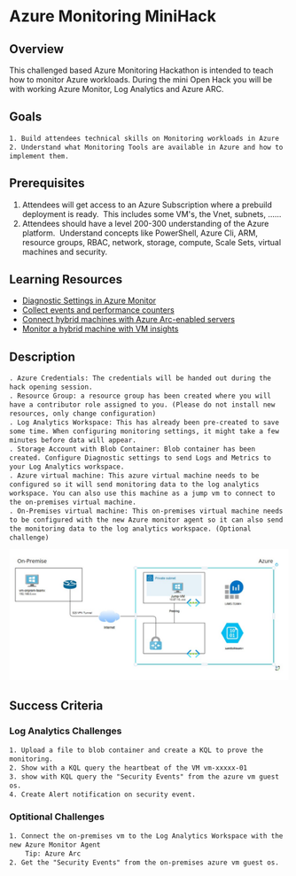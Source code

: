 # Azure Monitoring MiniHack

## Overview

This challenged based Azure Monitoring Hackathon is intended to teach how to monitor Azure workloads.
During the mini Open Hack you will be with working Azure Monitor, Log Analytics and Azure ARC.

## Goals

    1. Build attendees technical skills on Monitoring workloads in Azure
    2. Understand what Monitoring Tools are available in Azure and how to implement them.  

## Prerequisites

1. Attendees will get access to an Azure Subscription where a prebuild deployment is ready.  This includes some VM's, the Vnet, subnets, ......
2. Attendees should have a level 200-300 understanding of the Azure platform.  Understand concepts like PowerShell, Azure Cli, ARM, resource groups, RBAC, network, storage, compute, Scale Sets, virtual machines and security.

## Learning Resources    

- [Diagnostic Settings in Azure Monitor](https://learn.microsoft.com/en-us/azure/azure-monitor/essentials/diagnostic-settings?tabs=portal)
- [Collect events and performance counters](https://learn.microsoft.com/th-th/azure/azure-monitor/agents/data-collection-rule-azure-monitor-agent?tabs=portal)
- [Connect hybrid machines with Azure Arc-enabled servers](https://learn.microsoft.com/en-us/azure/azure-arc/servers/learn/quick-enable-hybrid-vm)
- [Monitor a hybrid machine with VM insights](https://learn.microsoft.com/en-us/azure/azure-arc/servers/learn/tutorial-enable-vm-insights)


## Description

    . Azure Credentials: The credentials will be handed out during the hack opening session.
    . Resource Group: a resource group has been created where you will have a contributor role assigned to you. (Please do not install new resources, only change configuration)
    . Log Analytics Workspace: This has already been pre-created to save some time. When configuring monitoring settings, it might take a few minutes before data will appear.
    . Storage Account with Blob Container: Blob container has been created. Configure Diagnostic settings to send Logs and Metrics to your Log Analytics workspace.
    . Azure virtual machine: This azure virtual machine needs to be configured so it will send monitoring data to the log analytics workspace. You can also use this machine as a jump vm to connect to the on-premises virtual machine.
    . On-Premises virtual machine: This on-premises virtual machine needs to be configured with the new Azure monitor agent so it can also send the monitoring data to the log analytics workspace. (Optional challenge)

![architecture](./images/diagramoh2.jpg)

## Success Criteria

### Log Analytics Challenges

    1. Upload a file to blob container and create a KQL to prove the monitoring.
    2. Show with a KQL query the heartbeat of the VM vm-xxxxx-01
    3. show with KQL query the "Security Events" from the azure vm guest os.
    4. Create Alert notification on security event.

### Optitional Challenges
    1. Connect the on-premises vm to the Log Analytics Workspace with the new Azure Monitor Agent
        Tip: Azure Arc    
    2. Get the "Security Events" from the on-premises azure vm guest os.     